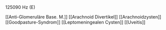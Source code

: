 125090 Hz (E)

[[Anti-Glomeruläre Base. M.]]
[[Arachnoid Divertikel]]
[[Arachnoidzysten]]
[[Goodpasture-Syndrom]]
[[Leptomeningealen Cysten]]
[[Uveitis]]